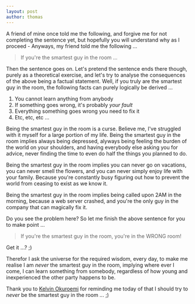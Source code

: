 ```yaml
---
layout: post
author: thomas
---
```


A friend of mine once told me the following, and forgive me for not completing the sentence yet, but hopefully
you will understand why as I proceed - Anyways, my friend told me the following ...

> If you're the smartest guy in the room ...

Then the sentence goes on. Let's pretend the sentence ends there though, purely as a theoretical exercise,
and let's try to analyse the consequences of the above being a factual statement. Well, if you truly are the
smartest guy in the room, the following facts can purely logically be derived ...

1. You cannot learn anything from anybody
2. If something goes wrong, it's probably _your fault_
3. Everything something goes wrong you need to fix it
4. Etc, etc, etc ...

Being the smartest guy in the room is a curse. Believe me, I've struggled with it myself for a large portion
of my life. Being the smartest guy in the room implies always being depressed, alyways being feeling the burden
of the world on your shoulders, and having everybody else asking you for advice, never finding the time to even
do half the things you planned to do.

Being the smartest guy in the room implies you can never go on vacations, you can never smell the flowers,
and you can never simply enjoy life with your family. Because you're constantly busy figuring out how to
prevent the world from ceasing to exist as we know it.

Being the smartest guy in the room implies being called upon 2AM in the morning, because a web server crashed,
and you're the only guy in the company that can magically fix it.

Do you see the problem here? So let me finish the above sentence for you to make point ...

> If you're the smartest guy in the room, you're in the WRONG room!

Get it ...? ;)

Therefor I ask the universe for the required wisdom, every day, to make me realise I am _never_ the smartest guy
in the room, implying where ever I come, I can learn something from somebody, regardless of how young and
inexperienced the other party happens to be.

Thank you to [Kelvin Okuroemi](https://www.linkedin.com/in/kelvinokuroemi/) for reminding me today of that
I should try to _never_ be the smartest guy in the room ... ;)
